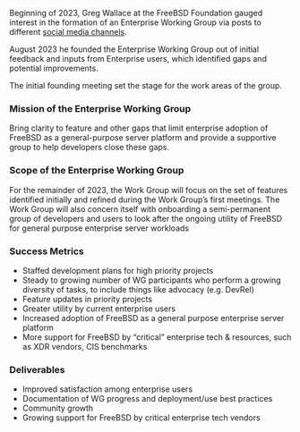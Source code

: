 Beginning of 2023, Greg Wallace at the FreeBSD Foundation gauged interest in the
formation of an Enterprise Working Group via posts to different 
[social media channels](https://www.linkedin.com/posts/gtewallace_enterprise-freebsd-opensource-activity-7084607866363359234-YMZx/).

August 2023 he founded the Enterprise Working Group out of initial feedback and
inputs from Enterprise users, which identified gaps and potential improvements.

The initial founding meeting set the stage for the work areas of the group.

### Mission of the Enterprise Working Group

Bring clarity to feature and other gaps that limit enterprise adoption of
FreeBSD as a general-purpose server platform and provide a supportive group to
help developers close these gaps.

### Scope of the Enterprise Working Group

For the remainder of 2023, the Work Group will focus on the set of features
identified initially and refined during the Work Group’s first meetings. The 
Work Group will also concern itself with onboarding a semi-permanent group of
developers and users to look after the ongoing utility of FreeBSD for general
purpose enterprise server workloads

### Success Metrics

* Staffed development plans for high priority projects
* Steady to growing number of WG participants who perform a growing diversity
  of tasks, to include things like advocacy (e.g. DevRel)
* Feature updates in priority projects
* Greater utility by current enterprise users
* Increased adoption of FreeBSD as a general purpose enterprise server platform
* More support for FreeBSD by “critical” enterprise tech & resources, such as
  XDR vendors, CIS benchmarks

### Deliverables

* Improved satisfaction among enterprise users
* Documentation of WG progress and deployment/use best practices
* Community growth
* Growing support for FreeBSD by critical enterprise tech vendors 
